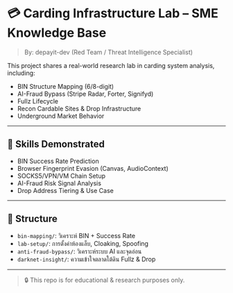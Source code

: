 # 💳 Carding Infrastructure Lab – SME Knowledge Base

> By: depayit-dev (Red Team / Threat Intelligence Specialist)

This project shares a real-world research lab in carding system analysis, including:
- BIN Structure Mapping (6/8-digit)
- AI-Fraud Bypass (Stripe Radar, Forter, Signifyd)
- Fullz Lifecycle
- Recon Cardable Sites & Drop Infrastructure
- Underground Market Behavior

---

## 🧠 Skills Demonstrated

- BIN Success Rate Prediction
- Browser Fingerprint Evasion (Canvas, AudioContext)
- SOCKS5/VPN/VM Chain Setup
- AI-Fraud Risk Signal Analysis
- Drop Address Tiering & Use Case

---

## 📁 Structure

- `bin-mapping/`: วิเคราะห์ BIN + Success Rate
- `lab-setup/`: การตั้งค่าห้องแล็บ, Cloaking, Spoofing
- `anti-fraud-bypass/`: วิเคราะห์ระบบ AI และจุดอ่อน
- `darknet-insight/`: ความเข้าใจตลาดใต้ดิน Fullz & Drop

---

> 🔒 This repo is for educational & research purposes only.